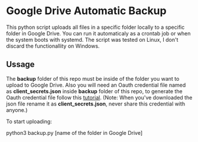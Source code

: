 # Google Drive Automatic Backup

This python script uploads all files in a specific folder locally to a specific folder in Google Drive. You can run it automaticaly as a crontab job or when the system boots with systemd. The script was tested on Linux, I don't discard the functionallity on Windows.

## Ussage

The **backup** folder of this repo must be inside of the folder you want to upload to Google Drive. Also you will need an Oauth credential file named as **client_secrets.json** inside **backup** folder of this repo, to generate the Oauth credential file follow this [tutorial](https://help.talend.com/r/E3i03eb7IpvsigwC58fxQg/Lp096EBnOyWNk33h~CKm~Q). (Note: When you've downloaded the json file rename it as **client_secrets.json**, never share this credential with anyone.)

To start uploading:

python3 backup.py [name of the folder in Google Drive]
